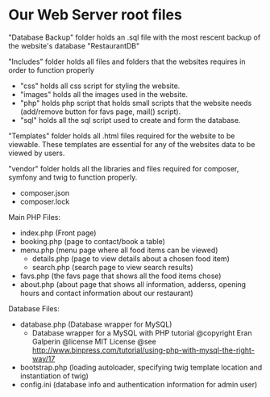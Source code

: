 # Our Web Server root files

"Database Backup" folder holds an .sql file with the most rescent backup of the website's database "RestaurantDB"

"Includes" folder holds all files and folders that the websites requires in order to function properly 
  - "css" holds all css script for styling the website.
  - "images" holds all the images used in the website.
  - "php" holds php script that holds small scripts that the website needs (add/remove button for favs page, mail() script).
  - "sql" holds all the sql script used to create and form the database.

"Templates" folder holds all .html files required for the website to be viewable. These templates are essential for any of the websites data to be viewed by users. 

"vendor" folder holds all the libraries and files required for composer, symfony and twig to function properly. 
  - composer.json
  - composer.lock

Main PHP Files: 
  - index.php (Front page)
  - booking.php (page to contact/book a table)
  - menu.php (menu page where all food items can be viewed)
    - details.php (page to view details about a chosen food item)
    - search.php (search page to view search results)
  - favs.php (the favs page that shows all the food items chose)
  - about.php (about page that shows all information, adderss, opening hours and contact information about our restaurant)

Database Files:
  - database.php (Database wrapper for MySQL)
    - Database wrapper for a MySQL with PHP tutorial
      @copyright Eran Galperin
      @license MIT License
      @see http://www.binpress.com/tutorial/using-php-with-mysql-the-right-way/17
  - bootstrap.php (loading autoloader, specifying twig template location and instantiation of twig)
  - config.ini (database info and authentication information for admin user)
